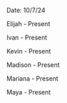Date: 10/7/24

Elijah - Present

Ivan - Present

Kevin - Present

Madison - Present

Mariana - Present

Maya - Present

